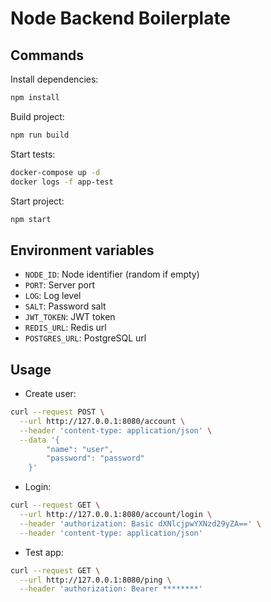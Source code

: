 # Node Backend Boilerplate

## Commands

Install dependencies:

```bash
npm install
```

Build project:

```bash
npm run build
```

Start tests:

```bash
docker-compose up -d
docker logs -f app-test
```

Start project:

```bash
npm start
```

## Environment variables

- `NODE_ID`: Node identifier (random if empty)
- `PORT`: Server port
- `LOG`: Log level
- `SALT`: Password salt
- `JWT_TOKEN`: JWT token
- `REDIS_URL`: Redis url
- `POSTGRES_URL`: PostgreSQL url

## Usage

- Create user:

```bash
curl --request POST \
  --url http://127.0.0.1:8080/account \
  --header 'content-type: application/json' \
  --data '{
        "name": "user",
        "password": "password"
    }'
```

- Login:

```bash
curl --request GET \
  --url http://127.0.0.1:8080/account/login \
  --header 'authorization: Basic dXNlcjpwYXNzd29yZA==' \
  --header 'content-type: application/json'
```

- Test app:

```bash
curl --request GET \
  --url http://127.0.0.1:8080/ping \
  --header 'authorization: Bearer ********'
```
